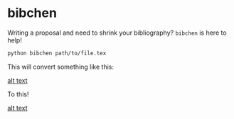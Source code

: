 # bibchen

Writing a proposal and need to shrink your bibliography? `bibchen` is here to help!

```bash
python bibchen path/to/file.tex
```

This will convert something like this:

[alt text](https://github.com/richteague/bibchen/test/before.jpg "Standard bibliography.")

To this!

[alt text](https://github.com/richteague/bibchen/test/after.jpg "Shrunken bibliography.")
